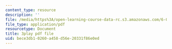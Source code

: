 ```yaml
---
content_type: resource
description: ''
file: /media/https%3A/open-learning-course-data-rc.s3.amazonaws.com/6-004-computation-structures-spring-2017/bece3db10260a458d56e20331f86e0ed_6OKvJRyeKUQ.pdf
file_type: application/pdf
resourcetype: Document
title: 3play pdf file
uid: bece3db1-0260-a458-d56e-20331f86e0ed
---
```

